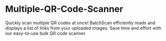 # Multiple-QR-Code-Scanner
 Quickly scan multiple QR codes at once! BatchScan efficiently reads and displays a list of links from your uploaded images. Save time and effort with our easy-to-use bulk QR code scanner.
